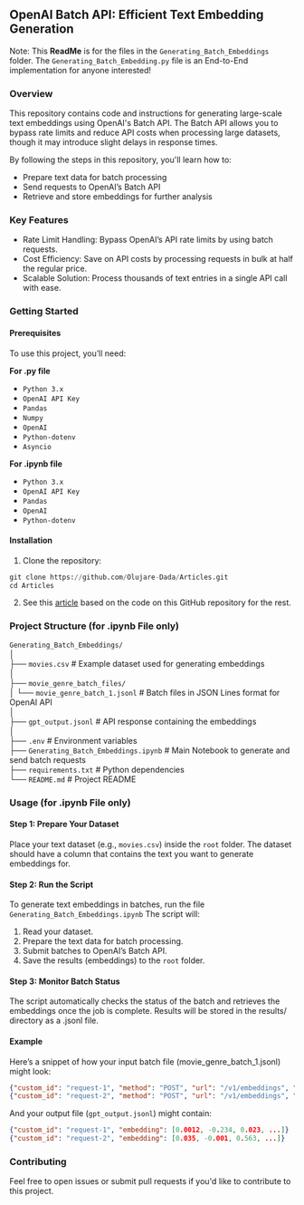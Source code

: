 ## OpenAI Batch API: Efficient Text Embedding Generation

Note: This **ReadMe** is for the files in the `Generating_Batch_Embeddings` folder. The `Generating_Batch_Embedding.py` file is an End-to-End implementation for anyone interested!

### Overview
This repository contains code and instructions for generating large-scale text embeddings using OpenAI's Batch API. The Batch API allows you to bypass rate limits and reduce API costs when processing large datasets, though it may introduce slight delays in response times.

By following the steps in this repository, you'll learn how to:

- Prepare text data for batch processing
- Send requests to OpenAI’s Batch API
- Retrieve and store embeddings for further analysis

### Key Features
- Rate Limit Handling: Bypass OpenAI’s API rate limits by using batch requests.
- Cost Efficiency: Save on API costs by processing requests in bulk at half the regular price.
- Scalable Solution: Process thousands of text entries in a single API call with ease.

### Getting Started
#### Prerequisites
To use this project, you’ll need:

**For .py file**
- `Python 3.x`
- `OpenAI API Key`
- `Pandas`
- `Numpy`
- `OpenAI`
- `Python-dotenv`
- `Asyncio`

**For .ipynb file**
- `Python 3.x`
- `OpenAI API Key`
- `Pandas`
- `OpenAI`
- `Python-dotenv`


#### Installation
1. Clone the repository:

```Python 
git clone https://github.com/Olujare-Dada/Articles.git
cd Articles
```

2. See this [article](https://medium.com/p/c9cd5f8a1961/edit) based on the code on this GitHub repository for the rest.


### Project Structure (for .ipynb File only)
`Generating_Batch_Embeddings/`<br>
│<br>
├──  `movies.csv`                            # Example dataset used for generating embeddings<br>
│<br>
├── `movie_genre_batch_files/`<br>
│   └── `movie_genre_batch_1.jsonl`          # Batch files in JSON Lines format for OpenAI API<br>
│<br>
├── `gpt_output.jsonl`                       # API response containing the embeddings<br>
│<br>
├── `.env`                                   # Environment variables<br>
├── `Generating_Batch_Embeddings.ipynb`      # Main Notebook to generate and send batch requests<br>
├── `requirements.txt`                       # Python dependencies<br>
└── `README.md`                              # Project README<br>


### Usage (for .ipynb File only)
#### Step 1: Prepare Your Dataset
Place your text dataset (e.g., `movies.csv`) inside the `root` folder. The dataset should have a column that contains the text you want to generate embeddings for.

#### Step 2: Run the Script
To generate text embeddings in batches, run the file `Generating_Batch_Embeddings.ipynb`
The script will:
1. Read your dataset.
2. Prepare the text data for batch processing.
3. Submit batches to OpenAI’s Batch API.
4. Save the results (embeddings) to the `root` folder.

#### Step 3: Monitor Batch Status
The script automatically checks the status of the batch and retrieves the embeddings once the job is complete. Results will be stored in the results/ directory as a .jsonl file.

#### Example
Here’s a snippet of how your input batch file (movie_genre_batch_1.jsonl) might look:
```json
{"custom_id": "request-1", "method": "POST", "url": "/v1/embeddings", "body": {"model": "text-embedding-ada-002", "input": "Adventure|Animation|Children"}}
{"custom_id": "request-2", "method": "POST", "url": "/v1/embeddings", "body": {"model": "text-embedding-ada-002", "input": "Comedy"}}
```
And your output file (`gpt_output.jsonl`) might contain:
```json
{"custom_id": "request-1", "embedding": [0.0012, -0.234, 0.023, ...]}
{"custom_id": "request-2", "embedding": [0.035, -0.001, 0.563, ...]}
```

### Contributing
Feel free to open issues or submit pull requests if you'd like to contribute to this project.
